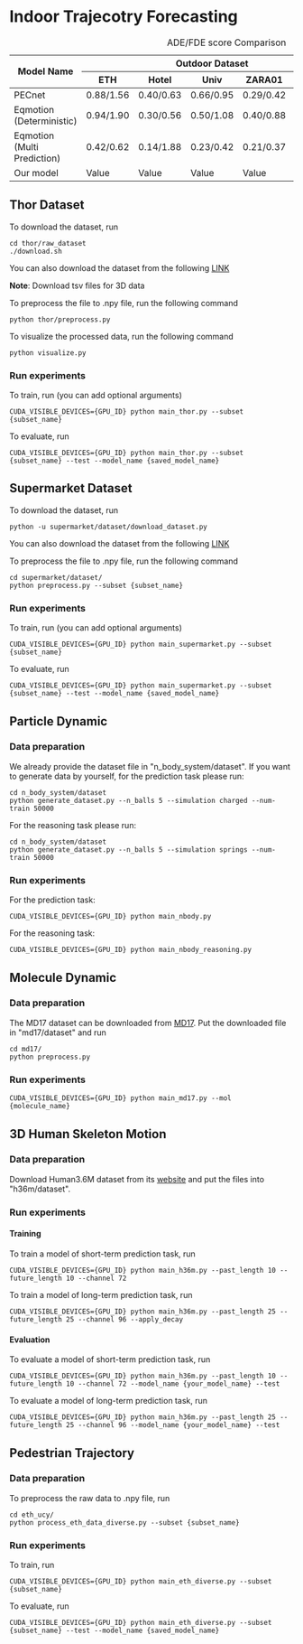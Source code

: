 # Indoor Trajecotry Forecasting


<html>
<head>
<style>
table {
  border-collapse: collapse;
  width: 100%;
}


</style>
</head>
<body>

<table>
  <caption>ADE/FDE score Comparison</caption>
  <thead>
    <tr>
      <th rowspan="2">Model Name</th>
      <th colspan="5">Outdoor Dataset</th>
      <th colspan="2">Indoor Dataset</th>
    </tr>
    <tr>
      <th>ETH</th>
      <th>Hotel</th>
      <th>Univ</th>
      <th>ZARA01</th>
      <th>ZARA02</th>
      <th>Supermarket</th>
      <th>THÖR</th>
    </tr>
  </thead>
  <tbody>
    <tr>
      <td>PECnet</td>
      <td>0.88/1.56</td>
      <td>0.40/0.63</td>
      <td>0.66/0.95</td>
      <td>0.29/0.42</td>
      <td>0.20/0.17</td>
      <td>1.59/1.42</td>
      <td>Value</td>
    </tr>
    <tr>
    </tr>
    <tr>
      <td>Eqmotion (Deterministic)</td>
      <td>0.94/1.90</td>
      <td>0.30/0.56</td>
      <td>0.50/1.08</td>
      <td>0.40/0.88</td>
      <td>0.32/0.70</td>
      <td>3.84/6.33</td>
      <td>Value</td>
    </tr>
    <tr>
      <td>Eqmotion (Multi Prediction)</td>
      <td>0.42/0.62</td>
      <td>0.14/1.88</td>
      <td>0.23/0.42</td>
      <td>0.21/0.37</td>
      <td>0.13/0.24</td>
      <td>2.65/2.20</td>
      <td>Value</td>
    </tr>
    <tr>
      <td>Our model</td>
      <td>Value</td>
      <td>Value</td>
      <td>Value</td>
      <td>Value</td>
      <td>Value</td>
      <td>Value</td>
      <td>Value</td>
    </tr>
  </tbody>
</table>

</body>
</html>



## Thor Dataset
To download the dataset, run
```
cd thor/raw_dataset
./download.sh
```
You can also download the dataset from the following [LINK](https://zenodo.org/record/3382145)

**Note**: Download tsv files for 3D data

To preprocess the file to .npy file, run the following command
  ```
  python thor/preprocess.py
  ```
To visualize the processed data, run the following command
```
python visualize.py
```

  ### Run experiments
  To train, run (you can add optional arguments)
  ```
  CUDA_VISIBLE_DEVICES={GPU_ID} python main_thor.py --subset {subset_name}
  ```
  To evaluate, run
  ```
  CUDA_VISIBLE_DEVICES={GPU_ID} python main_thor.py --subset {subset_name} --test --model_name {saved_model_name}
  ```
## Supermarket Dataset
To download the dataset, run
```
python -u supermarket/dataset/download_dataset.py
```
You can also download the dataset from the following [LINK](https://drive.google.com/file/d/10aIN5peOzb-zNjtnRXodo4mbuz3FNuZe/view?usp=sharing)

  To preprocess the file to .npy file, run the following command
  ```
  cd supermarket/dataset/
  python preprocess.py --subset {subset_name}
  ```
  ### Run experiments
  To train, run (you can add optional arguments)
  ```
  CUDA_VISIBLE_DEVICES={GPU_ID} python main_supermarket.py --subset {subset_name}
  ```
  To evaluate, run
  ```
  CUDA_VISIBLE_DEVICES={GPU_ID} python main_supermarket.py --subset {subset_name} --test --model_name {saved_model_name}
  ```

## Particle Dynamic
### Data preparation
We already provide the dataset file in "n_body_system/dataset". If you want to generate data by yourself, for the prediction task please run:
```
cd n_body_system/dataset
python generate_dataset.py --n_balls 5 --simulation charged --num-train 50000
```
For the reasoning task please run:
```
cd n_body_system/dataset
python generate_dataset.py --n_balls 5 --simulation springs --num-train 50000
```
### Run experiments
For the prediction task:
```
CUDA_VISIBLE_DEVICES={GPU_ID} python main_nbody.py 
```

For the reasoning task:
```
CUDA_VISIBLE_DEVICES={GPU_ID} python main_nbody_reasoning.py 
```

## Molecule Dynamic
### Data preparation
The MD17 dataset can be downloaded from [MD17](http://www.sgdml.org/#datasets). Put the downloaded file in "md17/dataset" and run
```
cd md17/
python preprocess.py 
```
### Run experiments
```
CUDA_VISIBLE_DEVICES={GPU_ID} python main_md17.py --mol {molecule_name} 
```

## 3D Human Skeleton Motion
### Data preparation
Download Human3.6M dataset from its [website](http://vision.imar.ro/human3.6m/description.php) and put the files into "h36m/dataset".
### Run experiments
#### Training
To train a model of short-term prediction task, run
```
CUDA_VISIBLE_DEVICES={GPU_ID} python main_h36m.py --past_length 10 --future_length 10 --channel 72  
```
To train a model of long-term prediction task, run
```
CUDA_VISIBLE_DEVICES={GPU_ID} python main_h36m.py --past_length 25 --future_length 25 --channel 96 --apply_decay  
```
#### Evaluation
To evaluate a model of short-term prediction task, run
```
CUDA_VISIBLE_DEVICES={GPU_ID} python main_h36m.py --past_length 10 --future_length 10 --channel 72 --model_name {your_model_name} --test
```
To evaluate a model of long-term prediction task, run
```
CUDA_VISIBLE_DEVICES={GPU_ID} python main_h36m.py --past_length 25 --future_length 25 --channel 96 --model_name {your_model_name} --test
```
## Pedestrian Trajectory
### Data preparation
To preprocess the raw data to .npy file, run

```
cd eth_ucy/
python process_eth_data_diverse.py --subset {subset_name} 
```
### Run experiments
To train, run
```
CUDA_VISIBLE_DEVICES={GPU_ID} python main_eth_diverse.py --subset {subset_name}
```
To evaluate, run
```
CUDA_VISIBLE_DEVICES={GPU_ID} python main_eth_diverse.py --subset {subset_name} --test --model_name {saved_model_name}
```

